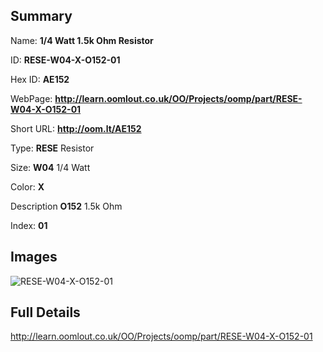 

## Summary
 
Name: __1/4 Watt 1.5k Ohm Resistor__

ID: __RESE-W04-X-O152-01__

Hex ID: __AE152__

WebPage: __http://learn.oomlout.co.uk/OO/Projects/oomp/part/RESE-W04-X-O152-01__

Short URL: __http://oom.lt/AE152__


Type: __RESE__ Resistor 

Size: __W04__ 1/4 Watt 

Color: __X__  

Description __O152__ 1.5k Ohm 

Index: __01__


## Images
![RESE-W04-X-O152-01](http://oomlout.com/oomp-gen/parts/RESE-W04-X-O152-01/RESE-W04-X-O152-01_420.jpg)



## Full Details

 http://learn.oomlout.co.uk/OO/Projects/oomp/part/RESE-W04-X-O152-01














